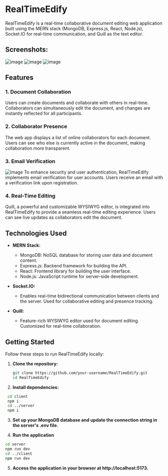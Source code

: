 # RealTimeEdify

RealTimeEdify is a real-time collaborative document editing web application built using the MERN stack (MongoDB, Express.js, React, Node.js), Socket.IO for real-time communication, and Quill as the text editor.

## Screenshots:
![image](https://github.com/Slacky300/REAL_TIME_DOCUMENT_COLLAB/assets/98531038/ccc71196-ef17-4e6b-a009-6890ccf29801)
![image](https://github.com/Slacky300/REAL_TIME_DOCUMENT_COLLAB/assets/98531038/8ed42342-12ac-484c-9de8-a5e4497f565c)
![image](https://github.com/Slacky300/REAL_TIME_DOCUMENT_COLLAB/assets/98531038/f6b69a9b-7e5f-4211-87f6-016e766ab8ec)


## Features

### 1. Document Collaboration

Users can create documents and collaborate with others in real-time. Collaborators can simultaneously edit the document, and changes are instantly reflected for all participants.

### 2. Collaborator Presence

The web app displays a list of online collaborators for each document. Users can see who else is currently active in the document, making collaboration more transparent.

### 3. Email Verification
![image]("https://github.com/Slacky300/REAL_TIME_EDIFY/assets/98531038/82194267-a451-4922-b02f-ecddb4b264df")
To enhance security and user authentication, RealTimeEdify implements email verification for user accounts. Users receive an email with a verification link upon registration.

### 4. Real-Time Editing

Quill, a powerful and customizable WYSIWYG editor, is integrated into RealTimeEdify to provide a seamless real-time editing experience. Users can see live updates as collaborators edit the document.

## Technologies Used

- **MERN Stack:**
  - MongoDB: NoSQL database for storing user data and document content.
  - Express.js: Backend framework for building the API.
  - React: Frontend library for building the user interface.
  - Node.js: JavaScript runtime for server-side development.

- **Socket.IO:**
  - Enables real-time bidirectional communication between clients and the server. Used for collaborative editing and presence tracking.

- **Quill:**
  - Feature-rich WYSIWYG editor used for document editing. Customized for real-time collaboration.

## Getting Started

Follow these steps to run RealTimeEdify locally:

1. **Clone the repository:**

   ```bash
   git clone https://github.com/your-username/RealTimeEdify.git
   cd RealTimeEdify
   ```
2. **Install dependencies:**

  ```bash
   cd client
   npm i
   cd ../server
   npm i
  ```
3. **Set up your MongoDB database and update the connection string in the server's .env file.**

4. **Run the application**
  ```bash
  cd server
  npm run dev
  cd ../client
  npm run dev
  ```

5. **Access the application in your browser at http://localhost:5173.**
